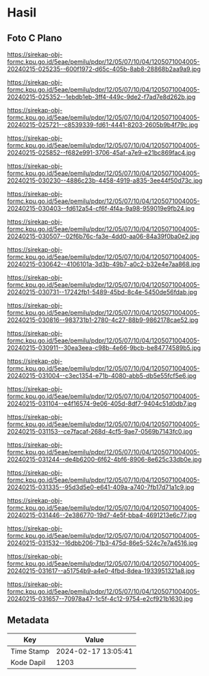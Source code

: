# Hasil

## Foto C Plano

https://sirekap-obj-formc.kpu.go.id/5eae/pemilu/pdpr/12/05/07/10/04/1205071004005-20240215-025235--600f1972-d65c-405b-8ab8-28868b2aa9a9.jpg

https://sirekap-obj-formc.kpu.go.id/5eae/pemilu/pdpr/12/05/07/10/04/1205071004005-20240215-025352--1ebdb1eb-3ff4-449c-9de2-f7ad7e8d262b.jpg

https://sirekap-obj-formc.kpu.go.id/5eae/pemilu/pdpr/12/05/07/10/04/1205071004005-20240215-025721--c8539339-fd61-4441-8203-2605b9b4f79c.jpg

https://sirekap-obj-formc.kpu.go.id/5eae/pemilu/pdpr/12/05/07/10/04/1205071004005-20240215-025852--f682e991-3706-45af-a7e9-e21bc869fac4.jpg

https://sirekap-obj-formc.kpu.go.id/5eae/pemilu/pdpr/12/05/07/10/04/1205071004005-20240215-030230--4886c23b-4458-4919-a835-3ee44f50d73c.jpg

https://sirekap-obj-formc.kpu.go.id/5eae/pemilu/pdpr/12/05/07/10/04/1205071004005-20240215-030403--fd612a54-cf6f-4f4a-9a98-959019e9fb24.jpg

https://sirekap-obj-formc.kpu.go.id/5eae/pemilu/pdpr/12/05/07/10/04/1205071004005-20240215-030507--02f6b76c-fa3e-4dd0-aa06-84a39f0ba0e2.jpg

https://sirekap-obj-formc.kpu.go.id/5eae/pemilu/pdpr/12/05/07/10/04/1205071004005-20240215-030642--4106101a-3d3b-49b7-a0c2-b32e4e7aa868.jpg

https://sirekap-obj-formc.kpu.go.id/5eae/pemilu/pdpr/12/05/07/10/04/1205071004005-20240215-030731--17242fb1-5489-45bd-8c4e-5450de56fdab.jpg

https://sirekap-obj-formc.kpu.go.id/5eae/pemilu/pdpr/12/05/07/10/04/1205071004005-20240215-030816--983731b1-2780-4c27-88b9-9862178cae52.jpg

https://sirekap-obj-formc.kpu.go.id/5eae/pemilu/pdpr/12/05/07/10/04/1205071004005-20240215-030911--30ea3eea-c98b-4e66-9bcb-be84774589b5.jpg

https://sirekap-obj-formc.kpu.go.id/5eae/pemilu/pdpr/12/05/07/10/04/1205071004005-20240215-031004--c3ec1354-e71b-4080-abb5-db5e55fcf5e6.jpg

https://sirekap-obj-formc.kpu.go.id/5eae/pemilu/pdpr/12/05/07/10/04/1205071004005-20240215-031104--e4f16574-9e06-405d-8df7-9404c51d0db7.jpg

https://sirekap-obj-formc.kpu.go.id/5eae/pemilu/pdpr/12/05/07/10/04/1205071004005-20240215-031153--ce7facaf-268d-4cf5-9ae7-0569b7143fc0.jpg

https://sirekap-obj-formc.kpu.go.id/5eae/pemilu/pdpr/12/05/07/10/04/1205071004005-20240215-031244--de4b6200-6f62-4bf6-8906-8e625c33db0e.jpg

https://sirekap-obj-formc.kpu.go.id/5eae/pemilu/pdpr/12/05/07/10/04/1205071004005-20240215-031335--95d3d5e0-e641-409a-a740-7fb17d71a1c9.jpg

https://sirekap-obj-formc.kpu.go.id/5eae/pemilu/pdpr/12/05/07/10/04/1205071004005-20240215-031446--2e386770-19d7-4e5f-bba4-4691213e6c77.jpg

https://sirekap-obj-formc.kpu.go.id/5eae/pemilu/pdpr/12/05/07/10/04/1205071004005-20240215-031532--16dbb206-71b3-475d-86e5-524c7e7a4516.jpg

https://sirekap-obj-formc.kpu.go.id/5eae/pemilu/pdpr/12/05/07/10/04/1205071004005-20240215-031617--a51754b9-a4e0-4fbd-8dea-1933951321a8.jpg

https://sirekap-obj-formc.kpu.go.id/5eae/pemilu/pdpr/12/05/07/10/04/1205071004005-20240215-031657--70978a47-1c5f-4c12-9754-e2cf921b1630.jpg


## Metadata

| Key        | Value               |
| ---------- | ------------------- |
| Time Stamp | 2024-02-17 13:05:41 |
| Kode Dapil | 1203                |




